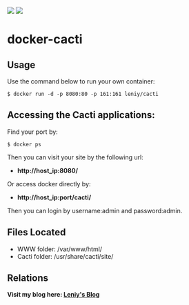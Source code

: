 [![](https://images.microbadger.com/badges/version/leniy/cacti.svg)](http://microbadger.com/images/leniy/cacti "") [![](https://images.microbadger.com/badges/image/leniy/cacti.svg)](http://microbadger.com/images/leniy/cacti "")

# docker-cacti

## Usage

Use the command below to run your own container:

    $ docker run -d -p 8080:80 -p 161:161 leniy/cacti

## Accessing the Cacti applications:

Find your port by:

    $ docker ps

Then you can visit your site by the following url:

  - **http://host_ip:8080/**

Or access docker directly by:

  - **http://host_ip:port/cacti/**

Then you can login by username:admin and password:admin.

## Files Located

  - WWW folder:     /var/www/html/
  - Cacti folder:   /usr/share/cacti/site/

## Relations

**Visit my blog here: [Leniy's Blog](http://blog.leniy.org)**
